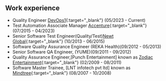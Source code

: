 ## Work experience 

- Quality Engineer [DevOps1](https://www.devops1.com.au/){:target="_blank"} (05/2023 - Current)
- Test Automation Associate Manager [Accenture](https://www.accenture.com/){:target="_blank"} (07/2015 - 04/2023)
- Senior Software Test Engineer(Quality/Test)[Newt Global](https://newtglobal.com/){:target="_blank"} (10/2013 - 06/2015)
- Software Quality Assurance Engineer (REKA Health)(09/2012 - 05/2013)
- Senior Software QA Engineer, (YUME)(09/2011 - 09/2012)
- Quality Assurance Engineer,[Punch Entertainment] known as [Zodiac Entertainment](https://www.zodiac-entertainment.net/){:target="_blank"} (02/2009 - 08/2011)
- Software Master Trainee, [LNT infotech pvt ltd] known as [Mindtree](https://www.ltimindtree.com/){:target=“_blank”} (08/2007 - 10/2008)

